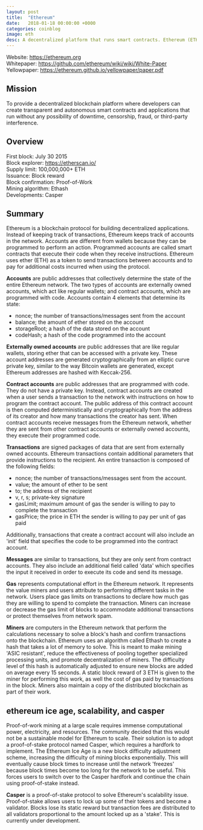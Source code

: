 ```yaml
---
layout: post
title:  "Ethereum"
date:   2018-01-18 00:00:00 +0000
categories: coinblog
image: eth
desc: A decentralized platform that runs smart contracts. Ethereum (ETH).
---
```

Website: <a href="https://ethereum.org">https://ethereum.org</a><br>
Whitepaper: <a href="https://github.com/ethereum/wiki/wiki/White-Paper">https://github.com/ethereum/wiki/wiki/White-Paper</a><br>
Yellowpaper: <a href="https://ethereum.github.io/yellowpaper/paper.pdf">https://ethereum.github.io/yellowpaper/paper.pdf</a>

<h2>Mission</h2>
To provide a decentralized blockchain platform where developers can create transparent and autonomous smart contracts and applications that run without any possibility of downtime, censorship, fraud, or third-party interference.

<h2>Overview</h2>
First block: July 30 2015<br>
Block explorer: <a href="https://etherscan.io/">https://etherscan.io/</a><br>
Supply limit: 100,000,000+ ETH<br>
Issuance: Block reward<br>
Block confirmation: Proof-of-Work<br>
Mining algorithm: Ethash<br>
Developments: Casper

<h2>Summary</h2>

Ethereum is a blockchain protocol for building decentralized applications. Instead of keeping track of transactions, Ethereum keeps track of accounts in the network. Accounts are different from wallets because they can be programmed to perform an action. Programmed accounts are called smart contracts that execute their code when they receive instructions. Ethereum uses ether (ETH) as a token to send transactions between accounts and to pay for additional costs incurred when using the protocol. 

<b>Accounts</b> are public addresses that collectively determine the state of the entire Ethereum network. The two types of accounts are externally owned accounts, which act like regular wallets; and contract accounts, which are programmed with code. Accounts contain 4 elements that determine its state:
<ul><li>nonce; the number of transactions/messages sent from the account</li><li>balance; the amount of ether stored on the account</li><li>storageRoot; a hash of the data stored on the account</li><li>codeHash; a hash of the code programmed into the account</li></ul>

<b>Externally owned accounts</b> are public addresses that are like regular wallets, storing ether that can be accessed with a private key. These account addresses are generated cryptographically from an elliptic curve private key, similar to the way Bitcoin wallets are generated, except Ethereum addresses are hashed with Keccak-256.

<b>Contract accounts</b> are public addresses that are programmed with code. They do not have a private key. Instead, contract accounts are created when a user sends a transaction to the network with instructions on how to program the contract account. The public address of this contract account is then computed deterministically and cryptographically from the address of its creator and how many transactions the creator has sent. When contract accounts receive messages from the Ethereum network, whether they are sent from other contract accounts or externally owned accounts, they execute their programmed code.

<b>Transactions</b> are signed packages of data that are sent from externally owned accounts. Ethereum transactions contain additional parameters that provide instructions to the recipient. An entire transaction is composed of the following fields:
<ul><li>nonce; the number of transactions/messages sent from the account.</li><li>value; the amount of ether to be sent</li><li>to; the address of the recipient</li><li>v, r, s; private-key signature</li><li>gasLimit; maximum amount of gas the sender is willing to pay to complete the transaction</li><li>gasPrice; the price in ETH the sender is willing to pay per unit of gas paid</li></ul>
Additionally, transactions that create a contract account will also include an 'init' field that specifies the code to be programmed into the contract account.

<b>Messages</b> are similar to transactions, but they are only sent from contract accounts. They also include an additional field called 'data' which specifies the input it received in order to execute its code and send its message.

<b>Gas</b> represents computational effort in the Ethereum network. It represents the value miners and users attribute to performing different tasks in the network. Users place gas limits on transactions to declare how much gas they are willing to spend to complete the transaction. Miners can increase or decrease the gas limit of blocks to accommodate additional transactions or protect themselves from network spam.

<b>Miners</b> are computers in the Ethereum network that perform the calculations necessary to solve a block's hash and confirm transactions onto the blockchain. Ethereum uses an algorithm called Ethash to create a hash that takes a lot of memory to solve. This is meant to make mining 'ASIC resistant', reduce the effectiveness of pooling together specialized processing units, and promote decentralization of miners. The difficulty level of this hash is automatically adjusted to ensure new blocks are added on average every 15 seconds. A static block reward of 3 ETH is given to the miner for performing this work, as well the cost of gas paid by transactions in the block. Miners also maintain a copy of the distributed blockchain as part of their work.

<h2>ethereum ice age, scalability, and casper</h2>

Proof-of-work mining at a large scale requires immense computational power, electricity, and resources. The community decided that this would not be a sustainable model for Ethereum to scale. Their solution is to adopt a proof-of-stake protocol named Casper, which requires a hardfork to implement. The Ethereum Ice Age is a new block difficulty adjustment scheme, increasing the difficulty of mining blocks exponentially. This will eventually cause block times to increase until the network 'freezes' because block times become too long for the network to be useful. This forces users to switch over to the Casper hardfork and continue the chain using proof-of-stake instead.

<b>Casper</b> is a proof-of-stake protocol to solve Ethereum's scalability issue. Proof-of-stake allows users to lock up some of their tokens and become a validator. Blocks lose its static reward but transaction fees are distributed to all validators proportional to the amount locked up as a 'stake'. This is currently under development.